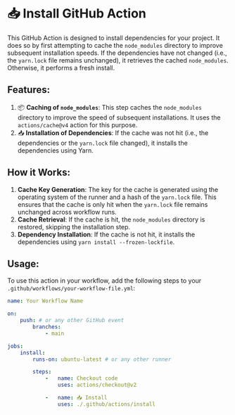 # 📥 Install GitHub Action

This GitHub Action is designed to install dependencies for your project. It does so by first attempting to cache the `node_modules` directory to improve subsequent installation speeds. If the dependencies have not changed (i.e., the `yarn.lock` file remains unchanged), it retrieves the cached `node_modules`. Otherwise, it performs a fresh install.

## Features:

1. 📦 **Caching of `node_modules`**: This step caches the `node_modules` directory to improve the speed of subsequent installations. It uses the `actions/cache@v4` action for this purpose.
2. 📥 **Installation of Dependencies**: If the cache was not hit (i.e., the dependencies or the `yarn.lock` file changed), it installs the dependencies using Yarn.

## How it Works:

1. **Cache Key Generation**: The key for the cache is generated using the operating system of the runner and a hash of the `yarn.lock` file. This ensures that the cache is only hit when the `yarn.lock` file remains unchanged across workflow runs.
2. **Cache Retrieval**: If the cache is hit, the `node_modules` directory is restored, skipping the installation step.
3. **Dependency Installation**: If the cache is not hit, it installs the dependencies using `yarn install --frozen-lockfile`.

## Usage:

To use this action in your workflow, add the following steps to your `.github/workflows/your-workflow-file.yml`:

```yaml
name: Your Workflow Name

on:
    push: # or any other GitHub event
        branches:
            - main

jobs:
    install:
        runs-on: ubuntu-latest # or any other runner

        steps:
            -   name: Checkout code
                uses: actions/checkout@v2

            -   name: 📥 Install
                uses: ./.github/actions/install
```
